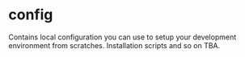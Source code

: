 # config
Contains local configuration you can use to setup your development environment from scratches. Installation scripts and so on  TBA.
